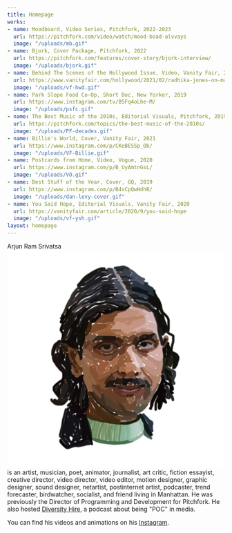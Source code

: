 ```yaml
---
title: Homepage
works:
- name: Moodboard, Video Series, Pitchfork, 2022-2023
  url: https://pitchfork.com/video/watch/mood-boad-alvvays
  image: "/uploads/mb.gif"
- name: Bjork, Cover Package, Pitchfork, 2022
  url: https://pitchfork.com/features/cover-story/bjork-interview/
  image: "/uploads/bjork.gif"
- name: Behind The Scenes of the Hollywood Issue, Video, Vanity Fair, 2021
  url: https://www.vanityfair.com/hollywood/2021/02/radhika-jones-on-making-this-years-vanity-fair-hollywood-issue
  image: "/uploads/vf-hwd.gif"
- name: Park Slope Food Co-Op, Short Doc, New Yorker, 2019
  url: https://www.instagram.com/tv/B5Fq4oLhe-M/
  image: "/uploads/psfc.gif"
- name: The Best Music of the 2010s, Editorial Visuals, Pitchfork, 2019
  url: https://pitchfork.com/topics/the-best-music-of-the-2010s/
  image: "/uploads/PF-decades.gif"
- name: Billie's World, Cover, Vanity Fair, 2021
  url: https://www.instagram.com/p/CKeBESSp_Ob/
  image: "/uploads/VF-Billie.gif"
- name: Postcards from Home, Video, Vogue, 2020
  url: https://www.instagram.com/p/B_UyAmtnGsL/
  image: "/uploads/VO.gif"
- name: Best Stuff of the Year, Cover, GQ, 2019
  url: https://www.instagram.com/p/B4xCpQwHdhB/
  image: "/uploads/dan-levy-cover.gif"
- name: You Said Hope, Editorial Visuals, Vanity Fair, 2020
  url: https://vanityfair.com/article/2020/9/you-said-hope
  image: "/uploads/vf-ysh.gif"
layout: homepage
---
```


Arjun Ram Srivatsa ![Arjun](/assets/images/Self.gif) is an artist, musician, poet, animator, journalist, art critic, fiction essayist, creative director, video director, video editor, motion designer, graphic designer, sound designer, netartist, postinternet artist, podcaster, trend forecaster, birdwatcher, socialist, and friend living in Manhattan. He was previously the Director of Programming and Development for Pitchfork. He also hosted <a href="https://diversityhire.substack.com/">Diversity Hire</a>, a podcast about being "POC" in media.

You can find his videos and animations on his [Instagram](https://www.instagram.com/arjununcle/).

